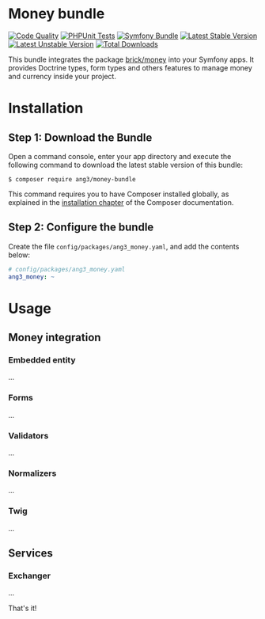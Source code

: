 Money bundle
============

[![Code Quality](https://github.com/Ang3/money-bundle/actions/workflows/php_lint.yml/badge.svg)](https://github.com/Ang3/money-bundle/actions/workflows/php_lint.yml)
[![PHPUnit Tests](https://github.com/Ang3/money-bundle/actions/workflows/phpunit.yml/badge.svg)](https://github.com/Ang3/money-bundle/actions/workflows/phpunit.yml)
[![Symfony Bundle](https://github.com/Ang3/money-bundle/actions/workflows/symfony_bundle.yml/badge.svg)](https://github.com/Ang3/money-bundle/actions/workflows/symfony_bundle.yml)
[![Latest Stable Version](https://poser.pugx.org/ang3/money-bundle/v/stable)](https://packagist.org/packages/ang3/money-bundle)
[![Latest Unstable Version](https://poser.pugx.org/ang3/money-bundle/v/unstable)](https://packagist.org/packages/ang3/money-bundle)
[![Total Downloads](https://poser.pugx.org/ang3/money-bundle/downloads)](https://packagist.org/packages/ang3/money-bundle)

This bundle integrates the package [brick/money](https://github.com/brick/money) into your Symfony apps. 
It provides Doctrine types, form types and others features to manage money and currency inside your project.

Installation
============

Step 1: Download the Bundle
---------------------------

Open a command console, enter your app directory and execute the
following command to download the latest stable version of this bundle:

```console
$ composer require ang3/money-bundle
```

This command requires you to have Composer installed globally, as explained
in the [installation chapter](https://getcomposer.org/doc/00-intro.md)
of the Composer documentation.

Step 2: Configure the bundle
----------------------------

Create the file `config/packages/ang3_money.yaml`, and add the contents below:

```yaml
# config/packages/ang3_money.yaml
ang3_money: ~
```

Usage
=====

Money integration
-----------------

### Embedded entity

...

### Forms

...

### Validators

...

### Normalizers

...

### Twig

...

Services
--------

### Exchanger

...

That's it!